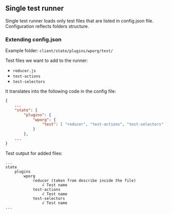 ## Single test runner

Single test runner loads only test files that are listed in config.json file. Configuration reflects folders structure.

### Extending config.json

Example folder: `client/state/plugins/wporg/test/`

Test files we want to add to the runner:
* `reducer.js`
* `test-actions`
* `test-selectors`

It translates into the following code in the config file:
```json
{
	...
	"state": {
		"plugins": {
			"wporg": {
				"test": [ "reducer", "test-actions", "test-selectors" ]
			}
		},
	...
}
```

Test output for added files:
```
...
state
	plugins
		wporg
			reducer (taken from describe inside the file)
				√ Test name
			test-actions
				√ Test name
			test-selectors
				√ Test name
...
```
